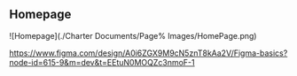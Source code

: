 ## Homepage
![Homepage](./Charter Documents/Page% Images/HomePage.png)

https://www.figma.com/design/A0i6ZGX9M9cN5znT8kAa2V/Figma-basics?node-id=615-9&m=dev&t=EEtuN0MOQZc3nmoF-1